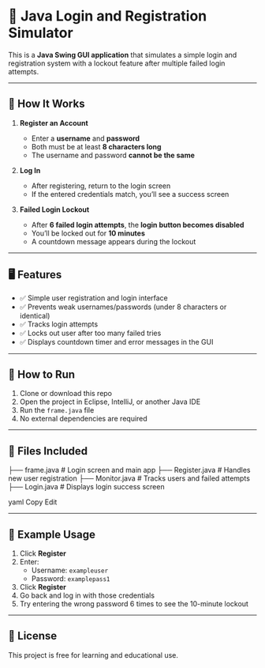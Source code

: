 # 🔐 Java Login and Registration Simulator

This is a **Java Swing GUI application** that simulates a simple login and registration system with a lockout feature after multiple failed login attempts.

---

## 🧩 How It Works

1. **Register an Account**
   - Enter a **username** and **password**
   - Both must be at least **8 characters long**
   - The username and password **cannot be the same**

2. **Log In**
   - After registering, return to the login screen
   - If the entered credentials match, you’ll see a success screen

3. **Failed Login Lockout**
   - After **6 failed login attempts**, the **login button becomes disabled**
   - You’ll be locked out for **10 minutes**
   - A countdown message appears during the lockout

---

## 🖥️ Features

- ✅ Simple user registration and login interface
- ✅ Prevents weak usernames/passwords (under 8 characters or identical)
- ✅ Tracks login attempts
- ✅ Locks out user after too many failed tries
- ✅ Displays countdown timer and error messages in the GUI

---

## 🚀 How to Run

1. Clone or download this repo
2. Open the project in Eclipse, IntelliJ, or another Java IDE
3. Run the `frame.java` file
4. No external dependencies are required

---

## 📂 Files Included

├── frame.java # Login screen and main app
├── Register.java # Handles new user registration
├── Monitor.java # Tracks users and failed attempts
├── Login.java # Displays login success screen

yaml
Copy
Edit

---

## 🧪 Example Usage

1. Click **Register**
2. Enter:
   - Username: `exampleuser`
   - Password: `examplepass1`
3. Click **Register**
4. Go back and log in with those credentials
5. Try entering the wrong password 6 times to see the 10-minute lockout

---

## 📜 License

This project is free for learning and educational use.

